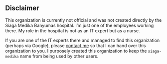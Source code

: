 Disclaimer
----------

This organization is currently not official and was not created directly by the Siaga Medika Banyumas hospital. I&rsquo;m just one of the employees working there. My role in the hospital is not as an IT expert but as a nurse.

If you are one of the IT experts there and managed to find this organization (perhaps via Google), please [contact me](https://github.com/taufik-nurrohman) so that I can hand over this organization to you. I purposely created this organization to keep the `siaga-medika` name from being used by other users.
